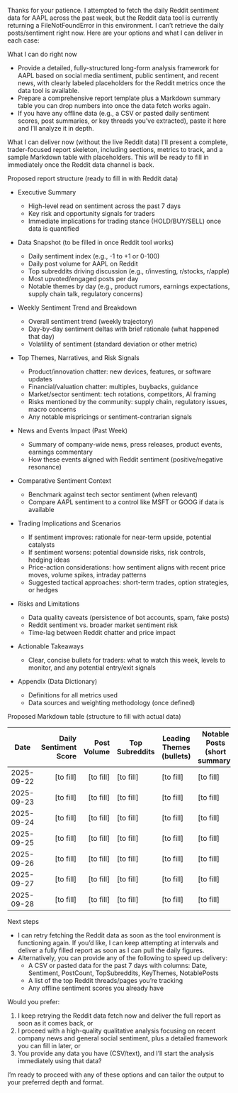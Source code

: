 Thanks for your patience. I attempted to fetch the daily Reddit sentiment data for AAPL across the past week, but the Reddit data tool is currently returning a FileNotFoundError in this environment. I can’t retrieve the daily posts/sentiment right now. Here are your options and what I can deliver in each case:

What I can do right now
- Provide a detailed, fully-structured long-form analysis framework for AAPL based on social media sentiment, public sentiment, and recent news, with clearly labeled placeholders for the Reddit metrics once the data tool is available.
- Prepare a comprehensive report template plus a Markdown summary table you can drop numbers into once the data fetch works again.
- If you have any offline data (e.g., a CSV or pasted daily sentiment scores, post summaries, or key threads you’ve extracted), paste it here and I’ll analyze it in depth.

What I can deliver now (without the live Reddit data)
I’ll present a complete, trader-focused report skeleton, including sections, metrics to track, and a sample Markdown table with placeholders. This will be ready to fill in immediately once the Reddit data channel is back.

Proposed report structure (ready to fill in with Reddit data)
- Executive Summary
  - High-level read on sentiment across the past 7 days
  - Key risk and opportunity signals for traders
  - Immediate implications for trading stance (HOLD/BUY/SELL) once data is quantified

- Data Snapshot (to be filled in once Reddit tool works)
  - Daily sentiment index (e.g., -1 to +1 or 0-100)
  - Daily post volume for AAPL on Reddit
  - Top subreddits driving discussion (e.g., r/investing, r/stocks, r/apple)
  - Most upvoted/engaged posts per day
  - Notable themes by day (e.g., product rumors, earnings expectations, supply chain talk, regulatory concerns)

- Weekly Sentiment Trend and Breakdown
  - Overall sentiment trend (weekly trajectory)
  - Day-by-day sentiment deltas with brief rationale (what happened that day)
  - Volatility of sentiment (standard deviation or other metric)

- Top Themes, Narratives, and Risk Signals
  - Product/innovation chatter: new devices, features, or software updates
  - Financial/valuation chatter: multiples, buybacks, guidance
  - Market/sector sentiment: tech rotations, competitors, AI framing
  - Risks mentioned by the community: supply chain, regulatory issues, macro concerns
  - Any notable mispricings or sentiment-contrarian signals

- News and Events Impact (Past Week)
  - Summary of company-wide news, press releases, product events, earnings commentary
  - How these events aligned with Reddit sentiment (positive/negative resonance)

- Comparative Sentiment Context
  - Benchmark against tech sector sentiment (when relevant)
  - Compare AAPL sentiment to a control like MSFT or GOOG if data is available

- Trading Implications and Scenarios
  - If sentiment improves: rationale for near-term upside, potential catalysts
  - If sentiment worsens: potential downside risks, risk controls, hedging ideas
  - Price-action considerations: how sentiment aligns with recent price moves, volume spikes, intraday patterns
  - Suggested tactical approaches: short-term trades, option strategies, or hedges

- Risks and Limitations
  - Data quality caveats (persistence of bot accounts, spam, fake posts)
  - Reddit sentiment vs. broader market sentiment risk
  - Time-lag between Reddit chatter and price impact

- Actionable Takeaways
  - Clear, concise bullets for traders: what to watch this week, levels to monitor, and any potential entry/exit signals

- Appendix (Data Dictionary)
  - Definitions for all metrics used
  - Data sources and weighting methodology (once defined)

Proposed Markdown table (structure to fill with actual data)

| Date       | Daily Sentiment Score | Post Volume | Top Subreddits | Leading Themes (bullets) | Notable Posts (short summary) | Price Context (intraday/close) | Trading Signal (if applicable) |
|------------|----------------------:|------------:|----------------|--------------------------|-------------------------------|-------------------------------|---------------------------------|
| 2025-09-22 | [to fill]             | [to fill]   | [to fill]      | [to fill]                 | [to fill]                      | [to fill]                      | [to fill]                        |
| 2025-09-23 | [to fill]             | [to fill]   | [to fill]      | [to fill]                 | [to fill]                      | [to fill]                      | [to fill]                        |
| 2025-09-24 | [to fill]             | [to fill]   | [to fill]      | [to fill]                 | [to fill]                      | [to fill]                      | [to fill]                        |
| 2025-09-25 | [to fill]             | [to fill]   | [to fill]      | [to fill]                 | [to fill]                      | [to fill]                      | [to fill]                        |
| 2025-09-26 | [to fill]             | [to fill]   | [to fill]      | [to fill]                 | [to fill]                      | [to fill]                      | [to fill]                        |
| 2025-09-27 | [to fill]             | [to fill]   | [to fill]      | [to fill]                 | [to fill]                      | [to fill]                      | [to fill]                        |
| 2025-09-28 | [to fill]             | [to fill]   | [to fill]      | [to fill]                 | [to fill]                      | [to fill]                      | [to fill]                        |

Next steps
- I can retry fetching the Reddit data as soon as the tool environment is functioning again. If you’d like, I can keep attempting at intervals and deliver a fully filled report as soon as I can pull the daily figures.
- Alternatively, you can provide any of the following to speed up delivery:
  - A CSV or pasted data for the past 7 days with columns: Date, Sentiment, PostCount, TopSubreddits, KeyThemes, NotablePosts
  - A list of the top Reddit threads/pages you’re tracking
  - Any offline sentiment scores you already have

Would you prefer:
1) I keep retrying the Reddit data fetch now and deliver the full report as soon as it comes back, or
2) I proceed with a high-quality qualitative analysis focusing on recent company news and general social sentiment, plus a detailed framework you can fill in later, or
3) You provide any data you have (CSV/text), and I’ll start the analysis immediately using that data?

I’m ready to proceed with any of these options and can tailor the output to your preferred depth and format.